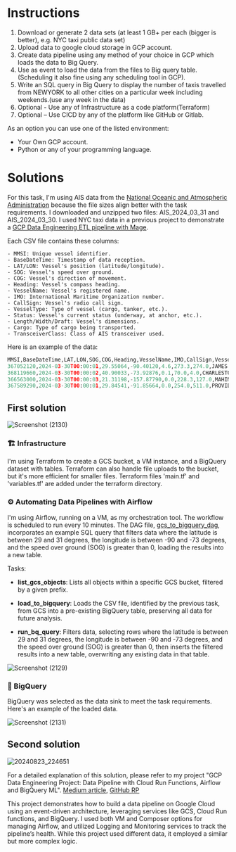 

# Instructions
1. Download or generate 2 data sets (at least 1 GB+ per each (bigger is better), e.g. NYC taxi public data set)
2. Upload data to google cloud storage in GCP account.
3. Create data pipeline using any method of your choice in GCP which loads the data to Big Query.
4. Use as event to load the data from the files to Big query table.(Scheduling it also fine using any scheduling tool in GCP).
5. Write an SQL query in Big Query to display the number of taxis travelled from NEWYORK to all other cities on a particular week including weekends.(use any week in the data)
6. Optional - Use any of Infrastructure as a code platform(Terraform)
7. Optional – Use CICD by any of the platform like GitHub or Gitlab.


As an option you can use one of the listed environment:
- Your Own GCP account.
- Python or any of your programming language.

# Solutions

For this task, I'm using AIS data from the [National Oceanic and Atmospheric Administration](https://coast.noaa.gov/htdata/CMSP/AISDataHandler/2024/index.html) because the file sizes align better with the task requirements. I downloaded and unzipped two files: AIS_2024_03_31 and AIS_2024_03_30. I used NYC taxi data in a previous project to demonstrate a [GCP Data Engineering ETL pipeline with Mage](https://github.com/janaom/GCP-DE-project-uber-etl-pipeline).

Each CSV file contains these columns:

    - MMSI: Unique vessel identifier.
    - BaseDateTime: Timestamp of data reception.
    - LAT/LON: Vessel's position (latitude/longitude).
    - SOG: Vessel's speed over ground.
    - COG: Vessel's direction of movement.
    - Heading: Vessel's compass heading.
    - VesselName: Vessel's registered name.
    - IMO: International Maritime Organization number.
    - CallSign: Vessel's radio call sign.
    - VesselType: Type of vessel (cargo, tanker, etc.).
    - Status: Vessel's current status (underway, at anchor, etc.).
    - Length/Width/Draft: Vessel's dimensions.
    - Cargo: Type of cargo being transported.
    - TransceiverClass: Class of AIS transceiver used.

Here is an example of the data:

```python
MMSI,BaseDateTime,LAT,LON,SOG,COG,Heading,VesselName,IMO,CallSign,VesselType,Status,Length,Width,Draft,Cargo,TransceiverClass
367052120,2024-03-30T00:00:01,29.55064,-90.40120,4.6,273.3,274.0,JAMES L OBERSTAR,,WDC6154,31,12,117,34,3.3,57,A
368119660,2024-03-30T00:00:02,40.90033,-73.92876,0.1,70.0,4.0,CHARLESTON,IMO1292926,WDL3238,57,12,138,20,4.6,52,A
366563000,2024-03-30T00:00:03,21.31198,-157.87790,0.0,228.3,127.0,MAHIMAHI,IMO7907996,WHRN,70,0,262,32,10.6,70,A
367589290,2024-03-30T00:00:01,29.84541,-91.85664,0.0,254.0,511.0,PROVIDER,,WDG9586,31,12,120,33,3.3,57,A
```

 ## First solution

![Screenshot (2130)](https://github.com/user-attachments/assets/b8deda39-a6b5-4887-b813-dbeed7865bec)

 ### 🏗️ Infrastructure

I'm using Terraform to create a GCS bucket, a VM instance, and a BigQuery dataset with tables. Terraform can also handle file uploads to the bucket, but it's more efficient for smaller files. Terraform files 'main.tf' and 'variables.tf' are added under the terraform directory.

 ### ⚙️ Automating Data Pipelines with Airflow

I'm using Airflow, running on a VM, as my orchestration tool. The workflow is scheduled to run every 10 minutes. The DAG file, [gcs_to_bigquery_dag](https://github.com/janaom/de-exercise/blob/main/gcs_to_bigquery_dag.py), incorporates an example SQL query that filters data where the latitude is between 29 and 31 degrees, the longitude is between -90 and -73 degrees, and the speed over ground (SOG) is greater than 0, loading the results into a new table.

Tasks:

- **list_gcs_objects**: Lists all objects within a specific GCS bucket, filtered by a given prefix. 

- **load_to_bigquery**: Loads the CSV file, identified by the previous task, from GCS into a pre-existing BigQuery table, preserving all data for future analysis.

- **run_bq_query**: Filters data, selecting rows where the latitude is between 29 and 31 degrees, the longitude is between -90 and -73 degrees, and the speed over ground (SOG) is greater than 0, then inserts the filtered results into a new table, overwriting any existing data in that table.

![Screenshot (2129)](https://github.com/user-attachments/assets/d365d65a-865d-4a28-9932-9e0b35bd0c59)

 ### 🧮 BigQuery

BigQuery was selected as the data sink to meet the task requirements. Here's an example of the loaded data.

![Screenshot (2131)](https://github.com/user-attachments/assets/b0fdaaa2-686b-4c53-87ae-d394fffe7a28)

## Second solution

![20240823_224651](https://github.com/user-attachments/assets/a1c72df9-0ea1-429b-a98e-d94656f01f04)

For a detailed explanation of this solution, please refer to my project "GCP Data Engineering Project: Data Pipeline with Cloud Run Functions, Airflow and BigQuery ML". [Medium article](https://medium.com/google-cloud/%EF%B8%8Fgcp-data-engineering-project-data-pipeline-with-cloud-run-functions-airflow-and-bigquery-ml-5120ecbf161d), [GitHub RP](https://github.com/janaom/gcp-de-project-data-pipeline-with-cloud-run-functions-airflow-biggueryml)

This project demonstrates how to build a data pipeline on Google Cloud using an event-driven architecture, leveraging services like GCS, Cloud Run functions, and BigQuery. I used both VM and Composer options for managing Airflow, and utilized Logging and Monitoring services to track the pipeline’s health. While this project used different data, it employed a similar but more complex logic.
